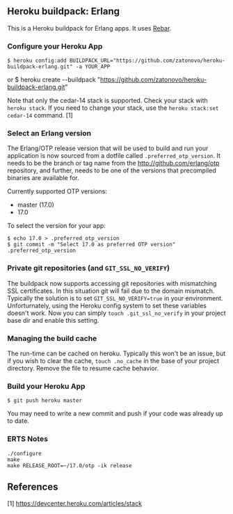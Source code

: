 ## Heroku buildpack: Erlang

This is a Heroku buildpack for Erlang apps. It uses [Rebar](https://github.com/basho/rebar).


### Configure your Heroku App

    $ heroku config:add BUILDPACK_URL="https://github.com/zatonovo/heroku-buildpack-erlang.git" -a YOUR_APP

or
    $ heroku create --buildpack "https://github.com/zatonovo/heroku-buildpack-erlang.git"

Note that only the cedar-14 stack is supported. Check your stack with `heroku stack`. If you need to change your stack, use the `heroku stack:set cedar-14` command. [1]

### Select an Erlang version

The Erlang/OTP release version that will be used to build and run your application is now sourced from a dotfile called `.preferred_otp_version`. It needs to be the branch or tag name from the http://github.com/erlang/otp repository, and further, needs to be one of the versions that precompiled binaries are available for.

Currently supported OTP versions:

* master (17.0)
* 17.0

To select the version for your app:

    $ echo 17.0 > .preferred_otp_version
    $ git commit -m "Select 17.0 as preferred OTP version" .preferred_otp_version

### Private git repositories (and `GIT_SSL_NO_VERIFY`)
The buildpack now supports accessing git repositories with mismatching SSL certificates. In this situation git will fail due to the domain mismatch. Typically the solution is to set `GIT_SSL_NO_VERIFY=true` in your environment. Unforturnately, using the Heroku config system to set these variables doesn't work. Now you can simply `touch .git_ssl_no_verify` in your project base dir and enable this setting.

### Managing the build cache
The run-time can be cached on heroku. Typically this won't be an issue, but if you wish to clear the cache, `touch .no_cache` in the base of your project directory. Remove the file to resume cache behavior.

### Build your Heroku App

    $ git push heroku master

You may need to write a new commit and push if your code was already up to date.

### ERTS Notes
```
./configure
make
make RELEASE_ROOT=~/17.0/otp -ik release
```

## References
[1] https://devcenter.heroku.com/articles/stack
